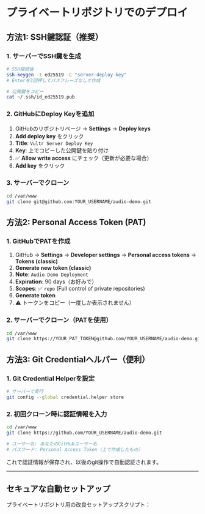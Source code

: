# プライベートリポジトリでのデプロイ

## 方法1: SSH鍵認証（推奨）

### 1. サーバーでSSH鍵を生成
```bash
# SSH接続後
ssh-keygen -t ed25519 -C "server-deploy-key"
# Enterを3回押してパスフレーズなしで作成

# 公開鍵をコピー
cat ~/.ssh/id_ed25519.pub
```

### 2. GitHubにDeploy Keyを追加
1. GitHubのリポジトリページ → **Settings** → **Deploy keys**
2. **Add deploy key** をクリック
3. **Title**: `Vultr Server Deploy Key`
4. **Key**: 上でコピーした公開鍵を貼り付け
5. ✅ **Allow write access** にチェック（更新が必要な場合）
6. **Add key** をクリック

### 3. サーバーでクローン
```bash
cd /var/www
git clone git@github.com:YOUR_USERNAME/audio-demo.git
```

## 方法2: Personal Access Token (PAT)

### 1. GitHubでPATを作成
1. GitHub → **Settings** → **Developer settings** → **Personal access tokens** → **Tokens (classic)**
2. **Generate new token (classic)**
3. **Note**: `Audio Demo Deployment`
4. **Expiration**: 90 days（お好みで）
5. **Scopes**: ✅ `repo` (Full control of private repositories)
6. **Generate token**
7. ⚠️ トークンをコピー（一度しか表示されません）

### 2. サーバーでクローン（PATを使用）
```bash
cd /var/www
git clone https://YOUR_PAT_TOKEN@github.com/YOUR_USERNAME/audio-demo.git
```

## 方法3: Git Credentialヘルパー（便利）

### 1. Git Credential Helperを設定
```bash
# サーバーで実行
git config --global credential.helper store
```

### 2. 初回クローン時に認証情報を入力
```bash
cd /var/www
git clone https://github.com/YOUR_USERNAME/audio-demo.git

# ユーザー名: あなたのGitHubユーザー名
# パスワード: Personal Access Token（上で作成したもの）
```

これで認証情報が保存され、以後のgit操作で自動認証されます。

---

## セキュアな自動セットアップ

プライベートリポジトリ用の改良セットアップスクリプト：
